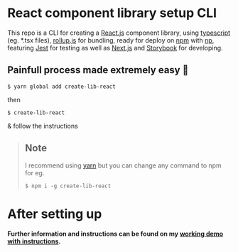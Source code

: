 # React component library setup CLI

This repo is a CLI for creating a [React.js](https://reactjs.org/ "React.js") component library, using [typescript](https://www.typescriptlang.org/ "typescript") (eg. \*.tsx files), [rollup.js](https://rollupjs.org/guide/en/ "rollup") for bundling, ready for deploy on [npm](https://www.npmjs.com/ "npm") with [np](https://github.com/sindresorhus/np "np"), featuring [Jest](https://jestjs.io/ "Jest") for testing as well as [Next.js](https://nextjs.org/ "Next.js") and [Storybook](https://storybook.js.org/ "Storybook") for developing.

## Painfull process made extremely easy 🦋

```
$ yarn global add create-lib-react
```

then

```
$ create-lib-react
```

& follow the instructions

> ## Note
>
> I recommend using [yarn](https://yarnpkg.com/ "Yarn") but you can change any command to npm for eg.
>
> ```
> $ npm i -g create-lib-react
> ```
>
> #

# After setting up

#### Further information and instructions can be found on my [working demo with instructions](https://github.com/beeinger/react-typescript-rollup-npm "Demo").
